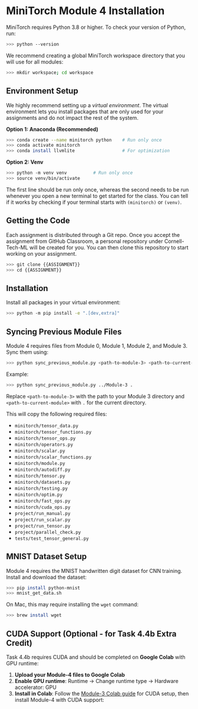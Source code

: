 # MiniTorch Module 4 Installation

MiniTorch requires Python 3.8 or higher. To check your version of Python, run:

```bash
>>> python --version
```

We recommend creating a global MiniTorch workspace directory that you will use
for all modules:

```bash
>>> mkdir workspace; cd workspace
```

## Environment Setup

We highly recommend setting up a *virtual environment*. The virtual environment lets you install packages that are only used for your assignments and do not impact the rest of the system.

**Option 1: Anaconda (Recommended)**
```bash
>>> conda create --name minitorch python    # Run only once
>>> conda activate minitorch
>>> conda install llvmlite                  # For optimization
```

**Option 2: Venv**
```bash
>>> python -m venv venv          # Run only once
>>> source venv/bin/activate
```

The first line should be run only once, whereas the second needs to be run whenever you open a new terminal to get started for the class. You can tell if it works by checking if your terminal starts with `(minitorch)` or `(venv)`.

## Getting the Code

Each assignment is distributed through a Git repo. Once you accept the assignment from GitHub Classroom, a personal repository under Cornell-Tech-ML will be created for you. You can then clone this repository to start working on your assignment.

```bash
>>> git clone {{ASSIGNMENT}}
>>> cd {{ASSIGNMENT}}
```

## Installation

Install all packages in your virtual environment:

```bash
>>> python -m pip install -e ".[dev,extra]"
```

## Syncing Previous Module Files

Module 4 requires files from Module 0, Module 1, Module 2, and Module 3. Sync them using:

```bash
>>> python sync_previous_module.py <path-to-module-3> <path-to-current-module>
```

Example:
```bash
>>> python sync_previous_module.py ../Module-3 .
```

Replace `<path-to-module-3>` with the path to your Module 3 directory and `<path-to-current-module>` with `.` for the current directory.

This will copy the following required files:
- `minitorch/tensor_data.py`
- `minitorch/tensor_functions.py`
- `minitorch/tensor_ops.py`
- `minitorch/operators.py`
- `minitorch/scalar.py`
- `minitorch/scalar_functions.py`
- `minitorch/module.py`
- `minitorch/autodiff.py`
- `minitorch/tensor.py`
- `minitorch/datasets.py`
- `minitorch/testing.py`
- `minitorch/optim.py`
- `minitorch/fast_ops.py`
- `minitorch/cuda_ops.py`
- `project/run_manual.py`
- `project/run_scalar.py`
- `project/run_tensor.py`
- `project/parallel_check.py`
- `tests/test_tensor_general.py`

## MNIST Dataset Setup

Module 4 requires the MNIST handwritten digit dataset for CNN training. Install and download the dataset:

```bash
>>> pip install python-mnist
>>> mnist_get_data.sh
```

On Mac, this may require installing the `wget` command:
```bash
>>> brew install wget
```

## CUDA Support (Optional - for Task 4.4b Extra Credit)

Task 4.4b requires CUDA and should be completed on **Google Colab** with GPU runtime:

1. **Upload your Module-4 files to Google Colab**
2. **Enable GPU runtime**: Runtime → Change runtime type → Hardware accelerator: GPU
3. **Install in Colab**: Follow the [Module-3 Colab guide](https://colab.research.google.com/drive/1gyUFUrCXdlIBz9DYItH9YN3gQ2DvUMsI?usp=sharing) for CUDA setup, then install Module-4 with CUDA support: